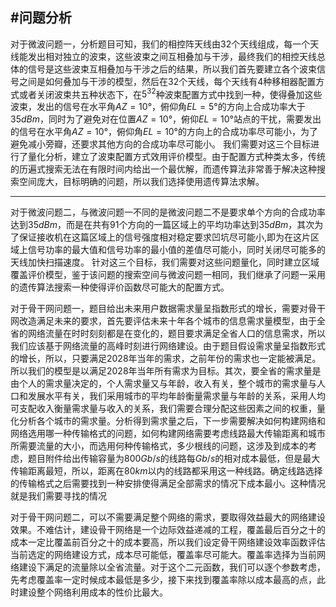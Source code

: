 #问题分析
---

对于微波问题一，分析题目可知，我们的相控阵天线由32个天线组成，每一个天线能发出相对独立的波束，这些波束之间互相叠加与干涉，最终我们的相控天线总体的信号是这些波束互相叠加与干涉之后的结果，所以我们首先要建立各个波束信号之间是如何叠加与干涉的模型，然后在32个天线，每个天线有4种移相器配置方式或者关闭波束共五种状态下，在$5^{32}$种波束配置方式中找到一种，使得叠加这些波束，发出的信号在水平角$AZ = 10°$，俯仰角$EL= 5°$的方向上合成功率大于$35dBm$，同时为了避免对在位置$AZ=10°$，俯仰$EL=10°$站点的干扰，需要发出的信号在水平角$AZ=10°$，俯仰角$EL=10°$的方向上的合成功率尽可能小，为了避免减小旁瓣，还要求其他方向的合成功率尽可能小。
我们需要对这三个目标进行了量化分析，建立了波束配置方式效用评价模型。由于配置方式种类太多，传统的历遍式搜索无法在有限时间内给出一个最优解，而遗传算法非常善于解决这种搜索空间庞大，目标明确的问题，所以我们选择使用遗传算法求解。


---
对于微波问题二，与微波问题一不同的是微波问题二不是要求单个方向的合成功率达到$35dBm$，而是在共有$91$个方向的一篇区域上的平均功率达到$35dBm$，其次为了保证接收机在这篇区域上的信号强度相对稳定要求凹坑尽可能小,即为在这片区域上信号功率的最大值和信号功率的最小值的差值尽可能小，同时关闭尽可能多的天线加快扫描速度。
针对这三个目标，我们需要对这些问题量化，同时建立区域覆盖评价模型，鉴于该问题的搜索空间与微波问题一相同，我们继承了问题一采用的遗传算法搜索一种使得评价函数尽可能大的配置方式。

对于骨干网问题一，题目给出未来用户数据需求量呈指数形式的增长，需要对骨干网改造满足未来的要求，首先要评估未来十年各个城市的信息需求量模型，由于全省的网络流量在时时刻刻都是在变化的，题目要求满足全省人口的信息需求，所以我们应该基于网络流量的高峰时刻进行网络建设。由于题目假设需求量呈指数形式的增长，所以，只要满足2028年当年的需求，之前年份的需求也一定能被满足。所以我们的模型是以满足2028年当年所有需求为目标。其次，要全省的需求量是由个人的需求量决定的，个人需求量又与年龄，收入有关，整个城市的需求量与人口和发展水平有关，我们采用城市的平均年龄衡量需求量与年龄的关系，采用人均可支配收入衡量需求量与收入的关系，我们需要合理分配这些因素之间的权重，量化分析各个城市的需求量。分析得到需求量之后，下一步需要解决如何构建网络和网络选用哪一种传输格式的问题，如何构建网络需要考虑线路最大传输距离和城市所需要流量的大小，而选用何种传输格式，多少根线的问题，这涉及到成本的考虑，题目附件给出传输容量为$800Gb/s$的线路每$Gb/s$的相对成本最低，但是最大传输距离最短，所以，距离在$80km$以内的线路都采用这一种线路。确定线路选择的传输格式之后需要找到一种安排使得满足全部需求的情况下成本最小。这种情况就是我们需要寻找的情况

对于骨干网问题二，可以不需要满足整个网络的需求，要取得效益最大的网络建设效果。不难估计，建设骨干网络是一个边际效益递减的工程，覆盖最后百分之十的成本一定比覆盖前百分之十的成本要高，所以我们设定骨干网络建设效率函数评估当前选定的网络建设方式，成本尽可能低，覆盖率尽可能大。覆盖率选择为当前网络建设下满足的流量除以全省流量。对于这个二元函数，我们可以逐个参数考虑，先考虑覆盖率一定时候成本最低是多少，接下来找到覆盖率除以成本最高的点，此时建设整个网络利用成本的性价比最大。

